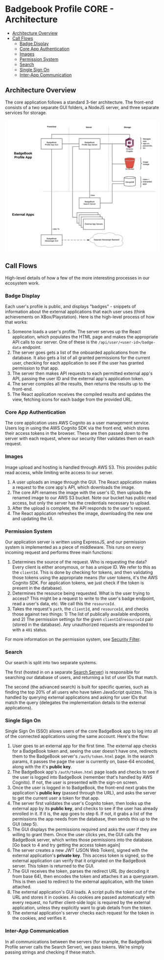 # Badgebook Profile CORE - Architecture

- [Architecture Overview](#architecture-overview)
- [Call Flows](#Call-Flows)
    - [Badge Display](#Badge-Display)
    - [Core App Authentication](#Core-App-Authentication)
    - [Images](#Images)
    - [Permission System](#Permission-System)
    - [Search](#Search)
    - [Single Sign On](#Single-Sign-On)
    - [Inter-App Communication](#Inter-App-Communication)


## Architecture Overview
The core application follows a standard 3-tier architecture. The front-end consists of a two separate GUI folders, a NodeJS server, and three separate services for storage.

![architecture](./architecture-01.jpeg)

## Call Flows
High-level details of how a few of the more interesting processes in our ecosystem work.

### Badge Display
Each user's profile is public, and displays "badges" - snippets of information about the external applications that each user uses (think achievements on XBox/Playstation). Here is the high-level process of how that works:

1. Someone loads a user's profile. The server serves up the React application, which populates the HTML page and makes the appropriate API calls to our server. One of these is the `/api/user/<user-id>/badge-data` endpoint.
2. The server goes gets a list of the onboarded applications from the database. It also gets a list of all granted permissions for the current user, checking for each application to see if the user has granted permission to that app.
3. The server then makes API requests to each permitted external app's API, passing the user ID and the external app's application token.
4. The server compiles all the results, then returns the results up to the front-end.
5. The React application receives the compiled results and updates the view, fetching icons for each badge from the provided URL.

### Core App Authentication
The core application uses AWS Cognito as a user management service. Users log in using the AWS Cognito SDK via the front end, which stores their access tokens in the browser. These are then passed down to the server with each request, where our security filter validates them on each request.

### Images
Image upload and hosting is handled through AWS S3. This provides public read access, while limiting write access to our server.

1. A user uploads an image through the GUI. The React application makes a request to the core app's API, which downloads the image.
2. The core API renames the image with the user's ID, then uploads the renamed image to our AWS S3 bucket. Note our bucket has public read access, but only the server has the credentials necessary to upload.
3. After the upload is complete, the API responds to the user's request.
4. The React application refreshes the image, downloading the new one and updating the UI.

### Permission System
Our application server is written using ExpressJS, and our permission system is implemented as a piece of middleware. This runs on every incoming request and performs three main functions:

1) Determines the source of the request. Who is requesting the data? Every client is either anonymous, or has a unique ID. We refer to this as the `clientId`. This is done by checking for tokens, and then validating those tokens using the appropriate means (for user tokens, it's the AWS Cognito SDK. For application tokens, we just check if the token is present in the database).
2) Determines the resource being requested. What is the user trying to access? This might be a request to write to the user's badge endpoint, read a user's data, etc. We call this the `resourceId`.
3) Takes the request's `path`, the `clientId`, and `resourceId`, and checks those against two things: 1) The list of publically available endpoints, and 2) The permission settings for the given `clientId`/`resourceId` pair (stored in the database). Any unauthorized requests are responded to with a `401` status.

For more information on the permission system, see [Security Filter](./security-filter.md).

### Search
Our search is split into two separate systems.

The first (hosted in on a separate [Search Server](https://github.com/cloudseption/search-api)) is responsible for searching our database of users, and returning a list of user IDs that match.

The second (the advanced search) is built for specific queries, such as finding the top 20% of all users who have taken JavaScript quizzes. This is handled by querying external applications and asking for user IDs that match the query (delegates the implementation details to the external applications).

### Single Sign On
Single Sign On (SSO) allows users of the core BadgeBook app to log into all of the connected applications using the same account. Here's the flow:

1. User goes to an external app for the first time. The external app checks for a BadgeBook token and, seeing the user doesn't have one, redirects them to the BadgeBook server's `/auth/token.html` page. In the search params, it passes the page the user is currently on, base-64 encoded, along with the it's **public key**.
2. The BadgeBook app's `/auth/token.html` page loads and checks to see if the user is logged into BadgeBook (remember that's handled by AWS Cognito). If not, the user is presented with the sign-on screen.
3. Once the user is logged in to BadgeBook, the front-end next grabs the application's **public key** (passed through the URL), and asks the server to get the current user a token for that app.
4. The server first validates the user's Cognito token, then looks up the external app by its **public key**, and checks to see if the user has already enrolled in it. If it is, the app goes to step 6. If not, it grabs a list of the permissions the app needs from the database, then sends this up to the GUI (step 5).
5. The GUI displays the permissions required and asks the user if they are willing to grant them. Once the user clicks yes, the GUI calls the BadgeBook server, which writes those permissions into the database. [Go back to 4 and try getting the access token again]
6. The server creates a new JWT (JSON Web Token), signed with the external application's **private key**. This access token is signed, so the external application can verify that it originated on the BadgeBook server. This token is returned to the GUI.
7. The GUI receives the token, parses the redirect URL (by decoding it from base 64), then encodes the token and attaches it as a queryparam. This is then used to redirect to the external application, with the token attached.
8. The external application's GUI loads. A script pulls the token out of the URL and stores it in cookies. As cookies are passed automatically with every request, no further client-side logic is required by the external application, unless they explicitly want to grab details from the token.
9. The external application's server checks each request for the token in the cookies, and verifies it.

### Inter-App Communication
In all communications between the servers (for example, the BadgeBook Profile server calls the Search Server), we pass tokens. We're simply passing strings and checking if these match.